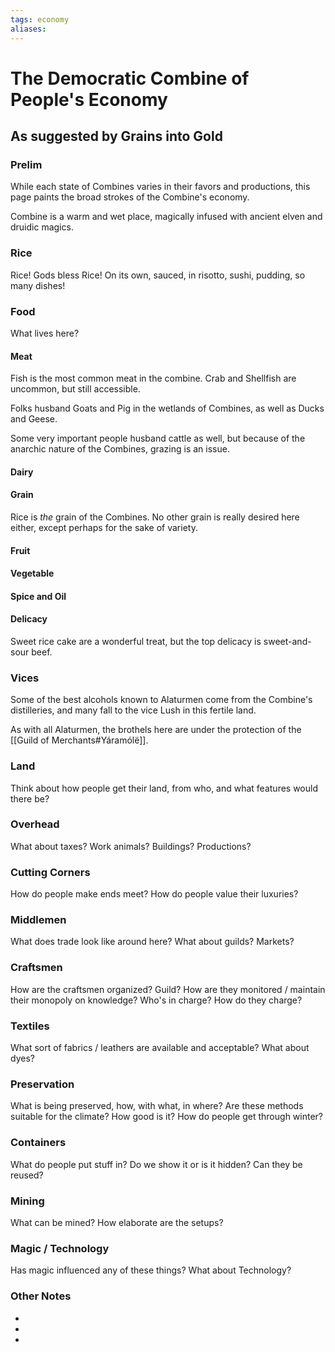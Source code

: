 ```yaml
---
tags: economy
aliases:
---
```


# The Democratic Combine of People's Economy
## As suggested by Grains into Gold
### Prelim
While each state of Combines varies in their favors and productions, this page paints the broad strokes of the Combine's economy.

Combine is a warm and wet place, magically infused with ancient elven and druidic magics.

### Rice
Rice! Gods bless Rice! On its own, sauced, in risotto, sushi, pudding, so many dishes!

### Food
What lives here?
#### Meat
Fish is the most common meat in the combine. Crab and Shellfish are uncommon, but still accessible. 

Folks husband Goats and Pig in the wetlands of Combines, as well as Ducks and Geese.

Some very important people husband cattle as well, but because of the anarchic nature of the Combines, grazing is an issue.

#### Dairy


#### Grain
Rice is *the* grain of the Combines. No other grain is really desired here either, except perhaps for the sake of variety.

#### Fruit
#### Vegetable
#### Spice and Oil
#### Delicacy
Sweet rice cake are a wonderful treat, but the top delicacy is sweet-and-sour beef.

### Vices
Some of the best alcohols known to Alaturmen come from the Combine's distilleries, and many fall to the vice Lush in this fertile land.

As with all Alaturmen, the brothels here are under the protection of the [[Guild of Merchants#Yáramólë]].

### Land
Think about how people get their land, from who, and what features would there be?

### Overhead
What about taxes? Work animals? Buildings? Productions?

### Cutting Corners
How do people make ends meet? How do people value their luxuries?

### Middlemen
What does trade look like around here? What about guilds? Markets?

### Craftsmen
How are the craftsmen organized? Guild? How are they monitored / maintain their monopoly on knowledge? Who's in charge? How do they charge?

### Textiles
What sort of fabrics / leathers are available and acceptable? What about dyes?

### Preservation
What is being preserved, how, with what, in where? Are these methods suitable for the climate? How good is it? How do people get through winter? 

### Containers
What do people put stuff in? Do we show it or is it hidden? Can they be reused?

### Mining
What can be mined? How elaborate are the setups?

### Magic / Technology
Has magic influenced any of these things? What about Technology?

### Other Notes
- 
- 
- 
